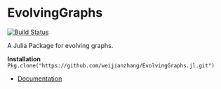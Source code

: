 # EvolvingGraphs

[![Build Status](https://travis-ci.org/weijianzhang/EvolvingGraphs.jl.svg?branch=master)](https://travis-ci.org/weijianzhang/EvolvingGraphs.jl)

A Julia Package for evolving graphs.

**Installation**  `Pkg.clone("https://github.com/weijianzhang/EvolvingGraphs.jl.git")`

* [Documentation](http://evolvinggraphsjl.readthedocs.org/en/latest/)


